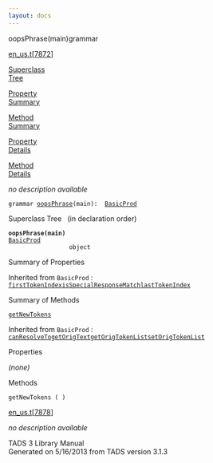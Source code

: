 ```yaml
---
layout: docs
---
```

<span class="title">oopsPhrase(main)</span><span class="type">grammar</span>

[en_us.t](../file/en_us.t.html)\[[7872](../source/en_us.t.html#7872)\]

[Superclass  
Tree](#_SuperClassTree_)

[Property  
Summary](#_PropSummary_)

[Method  
Summary](#_MethodSummary_)

[Property  
Details](#_Properties_)

[Method  
Details](#_Methods_)



*no description available*

`grammar `<span class="gramalt">[`oopsPhrase`](../object/oopsPhrase.html)`(main)`</span>` :   `[`BasicProd`](../object/BasicProd.html)



<span id="_SuperClassTree_"></span>



<span class="hdln">Superclass Tree</span>   (in declaration order)



**`oopsPhrase(main)`**  
[`BasicProd`](../object/BasicProd.html)  
`                 object`  
<span id="_PropSummary_"></span>



<span class="hdln">Summary of Properties</span>  





Inherited from `BasicProd` :  
[`firstTokenIndex`](../object/BasicProd.html#firstTokenIndex)[`isSpecialResponseMatch`](../object/BasicProd.html#isSpecialResponseMatch)[`lastTokenIndex`](../object/BasicProd.html#lastTokenIndex)

<span id="_MethodSummary_"></span>



<span class="hdln">Summary of Methods</span>  



[`getNewTokens`](#getNewTokens)

Inherited from `BasicProd` :  
[`canResolveTo`](../object/BasicProd.html#canResolveTo)[`getOrigText`](../object/BasicProd.html#getOrigText)[`getOrigTokenList`](../object/BasicProd.html#getOrigTokenList)[`setOrigTokenList`](../object/BasicProd.html#setOrigTokenList)

<span id="_Properties_"></span>



<span class="hdln">Properties</span>  



*(none)* <span id="_Methods_"></span>



<span class="hdln">Methods</span>  



<span id="getNewTokens"></span>

`getNewTokens ( )`

[en_us.t](../file/en_us.t.html)\[[7878](../source/en_us.t.html#7878)\]



*no description available*





TADS 3 Library Manual  
Generated on 5/16/2013 from TADS version 3.1.3


